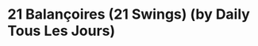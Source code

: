 <!--
id: 48767757979
link: http://tumblr.atmos.org/post/48767757979/21-balan-oires-21-swings-by-daily-tous-les
slug: 21-balan-oires-21-swings-by-daily-tous-les
date: Wed Apr 24 2013 04:32:35 GMT-0700 (PDT)
publish: 2013-04-024
tags: 
title: 21 Balançoires (21 Swings) (by Daily Tous Les Jours)
-->


21 Balançoires (21 Swings) (by Daily Tous Les Jours)
====================================================



